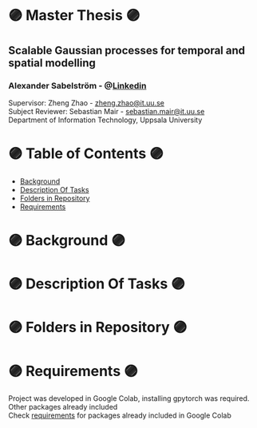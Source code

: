 
# 🟣 Master Thesis 🟣
## Scalable Gaussian processes for temporal and spatial modelling
### Alexander Sabelström - @[Linkedin](https://www.linkedin.com/in/alexander-sabelstr%C3%B6m-484256293/)
Supervisor: Zheng Zhao - zheng.zhao@it.uu.se  
Subject Reviewer: Sebastian Mair - sebastian.mair@it.uu.se  
Department of Information Technology, Uppsala University




# 🟣 Table of Contents 🟣
* [Background](#background)
* [Description Of Tasks](#tasks)
* [Folders in Repository ](#folders)  
* [Requirements](#requirements)  

# 🟣 Background <a name="background"/> 🟣
# 🟣 Description Of Tasks <a name="tasks"/> 🟣
  
# 🟣 Folders in Repository  <a name="folders"/> 🟣

# 🟣 Requirements <a name="requirements"/> 🟣
Project was developed in Google Colab, installing gpytorch was required. Other packages already included<br /> 
Check [requirements](requirements.txt) for packages already included in Google Colab


